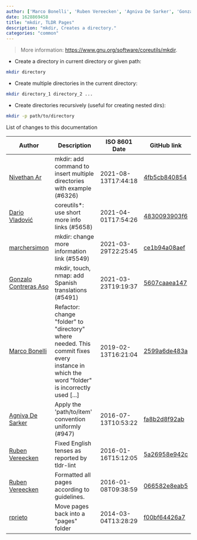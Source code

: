 ```yaml
---
author: ['Marco Bonelli', 'Ruben Vereecken', 'Agniva De Sarker', 'Gonzalo Contreras Aso', 'Dario Vladović', 'Nivethan Ar', 'rprieto', 'marchersimon']
date: 1628869458
title: "mkdir, TLDR Pages"
description: "mkdir, Creates a directory."
categories: "common"
---
```

> More information: <https://www.gnu.org/software/coreutils/mkdir>.

- Create a directory in current directory or given path:

```bash
mkdir directory
```

- Create multiple directories in the current directory:

```bash
mkdir directory_1 directory_2 ...
```

- Create directories recursively (useful for creating nested dirs):

```bash
mkdir -p path/to/directory
```
List of changes to this documentation


Author | Description | ISO 8601 Date | GitHub link
------|-----|-----|-----
[Nivethan Ar](mailto:63112138+Nivethan-Ar@users.noreply.github.com) | mkdir: add command to insert multiple directories with example (#6326) | 2021-08-13T17:44:18 | [4fb5cb840854](https://github.com/tldr-pages/tldr/commit/4fb5cb84085464772afac26bd3e1ecf0c0910e3e)
[Dario Vladović](mailto:d.vladimyr@gmail.com) | coreutils*: use short more info links (#5658) | 2021-04-01T17:54:26 | [4830093903f6](https://github.com/tldr-pages/tldr/commit/4830093903f66ccf3ebbc2ecf477286e45edac59)
[marchersimon](mailto:50295997+marchersimon@users.noreply.github.com) | mkdir: change more information link (#5549) | 2021-03-29T22:25:45 | [ce1b94a08aef](https://github.com/tldr-pages/tldr/commit/ce1b94a08aefa8ed865371c155f0e2a7fb622d6c)
[Gonzalo Contreras Aso](mailto:61254163+goznalo-git@users.noreply.github.com) | mkdir, touch, nmap: add Spanish translations (#5491) | 2021-03-23T19:19:37 | [5607caaea147](https://github.com/tldr-pages/tldr/commit/5607caaea1477cb5f793e320d755b0ddd5dfb2c1)
[Marco Bonelli](mailto:mb5.marcob@gmail.com) | Refactor: change "folder" to "directory" where needed. This commit fixes every instance in which the word "folder" is incorrectly used [...] | 2019-02-13T16:21:04 | [2599a6de483a](https://github.com/tldr-pages/tldr/commit/2599a6de483a70601ab17b29e0f18a5a8bdcaa12)
[Agniva De Sarker](mailto:agnivade@yahoo.co.in) | Apply the 'path/to/item' convention uniformly (#947) | 2016-07-13T10:53:22 | [fa8b2d8f92ab](https://github.com/tldr-pages/tldr/commit/fa8b2d8f92abfcbea46036b8a30c129ac53abdcb)
[Ruben Vereecken](mailto:rubenvereecken@gmail.com) | Fixed English tenses as reported by tldr-lint | 2016-01-16T15:12:05 | [5a26958e942c](https://github.com/tldr-pages/tldr/commit/5a26958e942c16ccf9eb1a58bfe4e410b1707e64)
[Ruben Vereecken](mailto:rubenvereecken@gmail.com) | Formatted all pages according to guidelines. | 2016-01-08T09:38:59 | [066582e8eab5](https://github.com/tldr-pages/tldr/commit/066582e8eab57bce9861cc8d379e158d61f1cc95)
[rprieto](mailto:choicesmade@gmail.com) | Move pages back into a "pages" folder | 2014-03-04T13:28:29 | [f00bf64426a7](https://github.com/tldr-pages/tldr/commit/f00bf64426a792ee3aac792f9c0aec3f8b1eaa7d)

